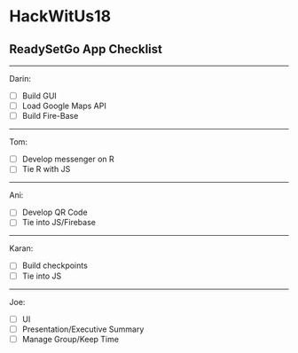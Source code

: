 # HackWitUs18


## ReadySetGo App Checklist

***

Darin:
- [ ] Build GUI
- [ ] Load Google Maps API
- [ ] Build Fire-Base
***
Tom:
- [ ] Develop messenger on R
- [ ] Tie R with JS
***
Ani:
- [ ] Develop QR Code
- [ ] Tie into JS/Firebase
***
Karan:
- [ ] Build checkpoints
- [ ] Tie into JS
***
Joe:
- [ ] UI
- [ ] Presentation/Executive Summary
- [ ] Manage Group/Keep Time

